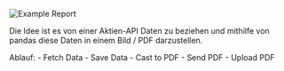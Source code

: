 ![Example Report](./ExampleReport.png)

Die Idee ist es von einer Aktien-API Daten zu beziehen und mithilfe von pandas diese Daten in einem Bild / PDF darzustellen.

Ablauf:
    - Fetch Data
    - Save Data
    - Cast to PDF
    - Send PDF
    - Upload PDF
